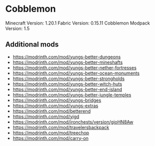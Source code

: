 # Cobblemon

Minecraft Version: 1.20.1
Fabric Version: 0.15.11
Cobblemon Modpack Version: 1.5

## Additional mods
- https://modrinth.com/mod/yungs-better-dungeons
- https://modrinth.com/mod/yungs-better-mineshafts
- https://modrinth.com/mod/yungs-better-nether-fortresses
- https://modrinth.com/mod/yungs-better-ocean-monuments
- https://modrinth.com/mod/yungs-better-strongholds
- https://modrinth.com/mod/yungs-better-witch-huts
- https://modrinth.com/mod/yungs-better-end-island
- https://modrinth.com/mod/yungs-better-jungle-temples
- https://modrinth.com/mod/yungs-bridges
- https://modrinth.com/mod/yungs-extras
- https://modrinth.com/mod/betterend
- https://modrinth.com/mod/yigd
- https://modrinth.com/mod/ironchests/version/gioHN8Aw
- https://modrinth.com/mod/travelersbackpack
- https://modrinth.com/mod/treechop
- https://modrinth.com/mod/carry-on